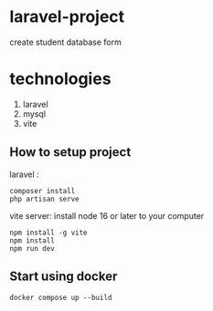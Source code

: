 # laravel-project

create student database form

# technologies

1. laravel
2. mysql
3. vite

## How to setup project

laravel :

```
composer install
php artisan serve

```

vite server:
install node 16 or later to your computer

```
npm install -g vite
npm install
npm run dev
```

## Start using docker

```
docker compose up --build
```
